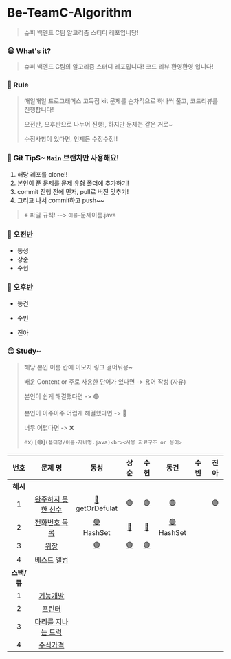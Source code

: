 # Be-TeamC-Algorithm
> 슈퍼 백엔드 C팀 알고리즘 스터디 레포입니당!



### 😆 What's it?

> 슈퍼 백엔드 C팀의 알고리즘 스터디 레포입니다! 코드 리뷰 환영환영 입니다!



### 🤡 Rule

> 매일매일 프로그래머스 고득점 kit 문제를 순차적으로 하나씩 풀고, 코드리뷰를 진행합니다!
>
> 오전반, 오후반으로 나누어 진행!, 하지만 문제는 같은 거로~
>
> 수정사항이 있다면, 언제든 수정수정!!




### 🤣 Git TipS~ `Main` 브랜치만 사용해요!

1. 해당 레포를 clone!!
2. 본인이 푼 문제를 문제 유형 폴더에 추가하기!
3. commit 진행 전에 먼저, pull로 버전 맞추기!
4. 그리고 나서  commit하고 push~~

>  ※ 파일 규칙! -->  `이름`-문제이름.java




### 🤠 오전반

- 동성
- 상순
- 수현



### 🤩 오후반

- 동건

- 수빈

- 진아

  


### 😏 Study~

> 해당 본인 이름 칸에 이모지 링크 걸어둬용~
> 
> 배운 Content or 주로 사용한 단어가 있다면 -> 용어 작성 (자유)
>
> 본인이 쉽게 해결했다면 -> 🟢
>
> 본인이 아주아주 어렵게 해결했다면 -> 🔴
>
> 너무 어렵다면 -> ❌
>
> ex) [🟢]`(폴더명/이름-자바명.java)<br><사용 자료구조 or 용어>`

|         번호          |                           문제 명                            |                            동성                            |                    상순                    |                    수현                    |                             동건                             | 수빈 |                    진아                    |
| :-------------------: | :----------------------------------------------------------: | :--------------------------------------------------------: | :----------------------------------------: | :----------------------------------------: | :----------------------------------------------------------: | :--: | :----------------------------------------: |
|  **<c8>해시 </c8>**   |                                                              |                                                            |                                            |                                            |                                                              |      |                                            |
|           1           | [완주하지 못한 선수](https://programmers.co.kr/learn/courses/30/lessons/42576) | [🔴](해시/동성-완주하지%20못한%20선수.java)<br>getOrDefulat | [🟢](해시/상순-완주하지%20못한%20선수.java) | [🟢](해시/수현-완주하지%20못한%20선수.java) | [🟢](https://github.com/prgrms-web-devcourse/Be-TeamC-Algorithm-Study/blob/main/%ED%95%B4%EC%8B%9C/%EB%8F%99%EA%B1%B4-%EC%99%84%EC%A3%BC%ED%95%98%EC%A7%80%20%EB%AA%BB%ED%95%9C%20%EC%84%A0%EC%88%98.java) |      | [🟢](해시/진아-완주하지%20못한%20선수.java) |
|           2           | [전화번호 목록](https://programmers.co.kr/learn/courses/30/lessons/42577) |       [🟢](해시/동성-전화번호%20목록.java)<br>HashSet       |    [🔴](해시/상순-전화번호%20목록.java)     |    [🔴](해시/수현-전화번호%20목록.java)     | [🟢](https://github.com/prgrms-web-devcourse/Be-TeamC-Algorithm-Study/blob/main/%ED%95%B4%EC%8B%9C/%EB%8F%99%EA%B1%B4-%EC%A0%84%ED%99%94%EB%B2%88%ED%98%B8%20%EB%AA%A9%EB%A1%9D.java)<br>HashSet                                            |      |                                            |
|           3           | [위장](https://programmers.co.kr/learn/courses/30/lessons/42578) |                  [🟢](해시/동성-위장.java)                  |          [🟢](해시/상순-위장.java)          |          [🟢](해시/수현-위장.java)          |                                                              |      |                                            |
|           4           | [베스트 앨범](https://programmers.co.kr/learn/courses/30/lessons/42579) |                                                            |                                            |                                            |                                                              |      |                                            |
| **<c8>스택/큐 </c8>** |                                                              |                                                            |                                            |                                            |                                                              |      |                                            |
|           1           | [기능개발](https://programmers.co.kr/learn/courses/30/lessons/42586) |                                                            |                                            |                                            |                                                              |      |                                            |
|           2           | [프린터](https://programmers.co.kr/learn/courses/30/lessons/42587) |                                                            |                                            |                                            |                                                              |      |                                            |
|           3           | [다리를 지나는 트럭](https://programmers.co.kr/learn/courses/30/lessons/42583) |                                                            |                                            |                                            |                                                              |      |                                            |
|           4           | [주식가격](https://programmers.co.kr/learn/courses/30/lessons/42584) |                                                            |                                            |                                            |                                                              |      |                                            |


